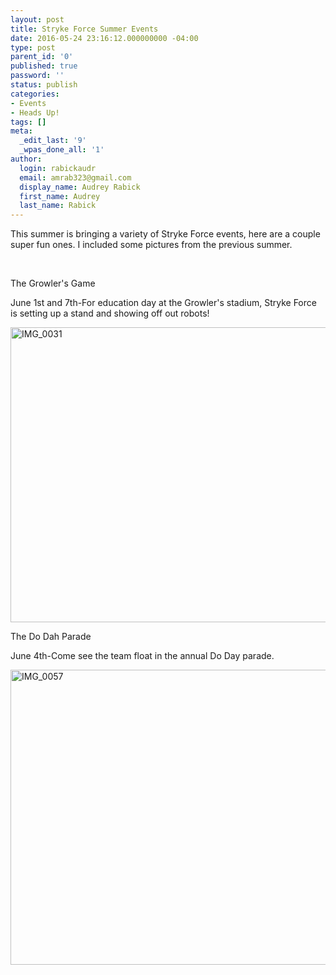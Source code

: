 ```yaml
---
layout: post
title: Stryke Force Summer Events
date: 2016-05-24 23:16:12.000000000 -04:00
type: post
parent_id: '0'
published: true
password: ''
status: publish
categories:
- Events
- Heads Up!
tags: []
meta:
  _edit_last: '9'
  _wpas_done_all: '1'
author:
  login: rabickaudr
  email: amrab323@gmail.com
  display_name: Audrey Rabick
  first_name: Audrey
  last_name: Rabick
---
```

<p>This summer is bringing a variety of Stryke Force events, here are a couple super fun ones. I included some pictures from the previous summer.</p>
<p>&nbsp;</p>
<p>The Growler's Game</p>
<p>June 1st and 7th-For education day at the Growler's stadium, Stryke Force is setting up a stand and showing off out robots!</p>
<p><a href="http://strykeforce.org/wp-content/uploads/2016/05/IMG_0031.jpg"><img class="aligncenter wp-image-3884" src="{{ site.baseurl }}/assets/images/IMG_0031.jpg" alt="IMG_0031" width="630" height="472" /></a></p>
<p>The Do Dah Parade</p>
<p>June 4th-Come see the team float in the annual Do Day parade.</p>
<p><a href="http://strykeforce.org/wp-content/uploads/2016/05/IMG_0057.jpg"><img class="aligncenter wp-image-3883" src="{{ site.baseurl }}/assets/images/IMG_0057.jpg" alt="IMG_0057" width="630" height="472" /></a></p>
<p>&nbsp;</p>
<p>&nbsp;</p>

